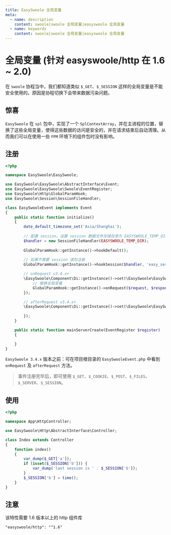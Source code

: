 ```yaml
---
title: EasySwoole 全局变量
meta:
  - name: description
    content: swoole|swoole 全局变量|easyswoole 全局变量
  - name: keywords
    content: swoole|swoole 全局变量|easyswoole 全局变量
---
```


# 全局变量 (针对 easyswoole/http 在 1.6 ~ 2.0)

在 `swoole` 协程当中，我们都知道类似 ```$_GET```、```$_SESSION``` 这样的全局变量是不能安全使用的。原因是协程切换下会带来数据污染问题。

## 惊喜

`EasySwoole` 在 `spl` 包中，实现了一个 ```SplContextArray```，并在主进程的位置，替换了这些全局变量，使得这些数据的访问是安全的，并在请求结束后自动清理。从而我们可以在使用一些 `FPM` 环境下的组件包时没有影响。

## 注册

```php
<?php

namespace EasySwoole\EasySwoole;

use EasySwoole\EasySwoole\AbstractInterface\Event;
use EasySwoole\EasySwoole\Swoole\EventRegister;
use EasySwoole\Http\GlobalParamHook;
use EasySwoole\Session\SessionFileHandler;

class EasySwooleEvent implements Event
{
    public static function initialize()
    {
        date_default_timezone_set('Asia/Shanghai');
        
        // 配置 session，设置 session 数据文件存储目录为 EASYSWOOLE_TEMP_DIR
        $handler = new SessionFileHandler(EASYSWOOLE_TEMP_DIR);
        
        GlobalParamHook::getInstance()->hookDefault();
        
        // 如果不需要 session 请勿注册
        GlobalParamHook::getInstance()->hookSession($handler, 'easy_session', 'session_dir');

        // onRequest v3.4.x+
        \EasySwoole\Component\Di::getInstance()->set(\EasySwoole\EasySwoole\SysConst::HTTP_GLOBAL_ON_REQUEST, function (\EasySwoole\Http\Request $request, \EasySwoole\Http\Response $response) {
            // 替换全局变量
            GlobalParamHook::getInstance()->onRequest($request, $response);
        });

        // afterRequest v3.4.x+
        \EasySwoole\Component\Di::getInstance()->set(\EasySwoole\EasySwoole\SysConst::HTTP_GLOBAL_AFTER_REQUEST, function (\EasySwoole\Http\Request $request, \EasySwoole\Http\Response $response) {
            
        });
    }

    public static function mainServerCreate(EventRegister $register)
    {

    }
}
```

`EasySwoole 3.4.x` 版本之前：可在项目根目录的 `EasySwooleEvent.php` 中看到 `onRequest` 及 `afterRequest` 方法。

> 事件注册完毕后，即可使用 ```$_GET```、```$_COOKIE```、```$_POST```、```$_FILES```、```$_SERVER```、```$_SESSION```。


## 使用

```php
<?php

namespace App\HttpController;

use EasySwoole\Http\AbstractInterface\Controller;

class Index extends Controller
{
    function index()
    {
        var_dump($_GET['a']);
        if (isset($_SESSION['b'])) {
            var_dump('last session is ' . $_SESSION['b']);
        }
        $_SESSION['b'] = time();
    }
}
```

## 注意

该特性需要 1.6 版本以上的 http 组件库
```
"easyswoole/http": "^1.6"
```
